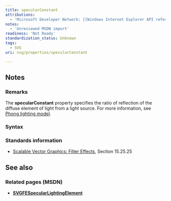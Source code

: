 ```yaml
---
title: specularConstant
attributions:
  - 'Microsoft Developer Network: [[Windows Internet Explorer API reference](http://msdn.microsoft.com/en-us/library/ie/hh828809%28v=vs.85%29.aspx) Article]'
notes:
  - 'Unreviewed MSDN import'
readiness: 'Not Ready'
standardization_status: Unknown
tags:
  - SVG
uri: svg/properties/specularConstant

---
```

## <span>Notes</span>

### <span>Remarks</span>

The **specularConstant** property specifies the ratio of reflection of the diffuse element of light from a light source. For more information, see [Phong lighting model](http://go.microsoft.com/fwlink/p/?LinkID=226233).

### <span>Syntax</span>

### <span>Standards information</span>

-   [Scalable Vector Graphics: Filter Effects](http://go.microsoft.com/fwlink/p/?linkid=226062), Section 15.25.25

## <span>See also</span>

### <span>Related pages (MSDN)</span>

-   [**SVGFESpecularLightingElement**](/svg/elements/feSpecularLighting)
